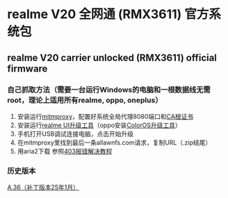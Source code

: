 # realme V20 全网通 (RMX3611) 官方系统包
## realme V20 carrier unlocked (RMX3611) official firmware
### 自己抓取方法（需要一台运行Windows的电脑和一根数据线无需root，理论上适用所有realme, oppo, oneplus）
1. 安装运行[mitmproxy](https://mitmproxy.org/)，配置好系统全局代理8080端口和[CA根证书](http://mitm.it/)
2. 安装运行[realme UI升级工具](https://rms11.realme.net/SW/Tools/realmeUpgradeToolSetup_CN_V1.0.7.exe)（oppo安装[ColorOS升级工具](https://coloros-website-cn.allawnfs.com/upgradetool/OplusUpgradeToolSetup.exe)）
3. 手机打开USB调试连接电脑，点击开始升级
4. 在mitmproxy里找到最后一条allawnfs.com请求，复制URL（.zip结尾）
5. 用aria2下载 参照[403报错解决教程](https://oxygenupdater.com/article/474/)

### 历史版本
[A.36（补丁版本25年1月）](https://www.dropbox.com/scl/fi/4lhbgxauo137hsjzpr2eu/RMX3611_11_A.36.zip?rlkey=qgjz2w6r21qpz627eqe5eg94f&dl=0)
